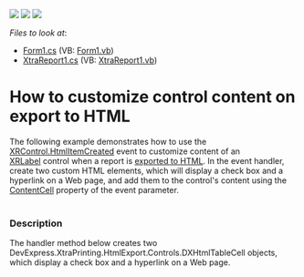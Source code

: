 <!-- default badges list -->
![](https://img.shields.io/endpoint?url=https://codecentral.devexpress.com/api/v1/VersionRange/128600060/10.1.4%2B)
[![](https://img.shields.io/badge/Open_in_DevExpress_Support_Center-FF7200?style=flat-square&logo=DevExpress&logoColor=white)](https://supportcenter.devexpress.com/ticket/details/E89)
[![](https://img.shields.io/badge/📖_How_to_use_DevExpress_Examples-e9f6fc?style=flat-square)](https://docs.devexpress.com/GeneralInformation/403183)
<!-- default badges end -->
<!-- default file list -->
*Files to look at*:

* [Form1.cs](./CS/Form1.cs) (VB: [Form1.vb](./VB/Form1.vb))
* [XtraReport1.cs](./CS/XtraReport1.cs) (VB: [XtraReport1.vb](./VB/XtraReport1.vb))
<!-- default file list end -->
# How to customize control content on export to HTML 


<p>The following example demonstrates how to use the <a href="https://documentation.devexpress.com/#XtraReports/DevExpressXtraReportsUIXRControl_HtmlItemCreatedtopic">XRControl.HtmlItemCreated</a> event to customize content of an <a href="https://documentation.devexpress.com/#XtraReports/clsDevExpressXtraReportsUIXRLabeltopic">XRLabel</a> control when a report is <a href="https://documentation.devexpress.com/#XtraReports/CustomDocument2575">exported to HTML</a>. In the event handler, create two custom HTML elements, which will display a check box and a hyperlink on a Web page, and add them to the control's content using the <a href="https://documentation.devexpress.com/#XtraReports/DevExpressXtraReportsUIHtmlEventArgs_ContentCelltopic">ContentCell</a> property of the event parameter.<br><br></p>


<h3>Description</h3>

<p>The handler method below creates two DevExpress.XtraPrinting.HtmlExport.Controls.DXHtmlTableCell objects, which display a check box and a hyperlink on a Web page.</p>

<br/>


